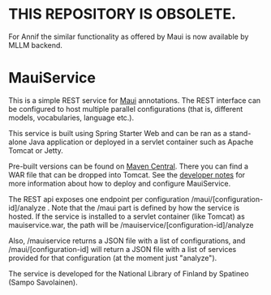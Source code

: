 # THIS REPOSITORY IS OBSOLETE.

For Annif the similar functionality as offered by Maui is now available by MLLM backend.

# MauiService

This is a simple REST service for [Maui](https://github.com/NatLibFi/maui) annotations. The REST interface can be configured to host multiple parallel configurations (that is, different models, vocabularies, language etc.).

This service is built using Spring Starter Web and can be ran as a stand-alone Java application or deployed in a servlet container such as Apache Tomcat or Jetty.

Pre-built versions can be found on [Maven Central](https://search.maven.org/search?q=g:fi.nationallibrary). There you can find a WAR file that can be dropped into Tomcat. See the [developer notes](DEVELOPER.md) for more information about how to deploy and configure MauiService.

The REST api exposes one endpoint per configuration /maui/[configuration-id]/analyze . Note that the /maui part is defined by how the service is hosted. If the service is installed to a servlet container (like Tomcat) as mauiservice.war, the path will be /mauiservice/[configuration-id]/analyze

Also, /mauiservice returns a JSON file with a list of configurations, and /maui/[configuration-id] will return a JSON file with a list of services provided for that configuration (at the moment just "analyze").

The service is developed for the National Library of Finland by Spatineo (Sampo Savolainen).


